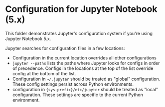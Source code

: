 # Configuration for Jupyter Notebook (5.x)

This folder demonstrates Jupyter's configuration system if you're using Jupyter Notebook 5.x.

Jupyter searches for configuration files in a few locations:

* Configuration in the current location overrides all other configurations
* `jupyter --paths` lists the paths where Jupyter looks for configs in order of precedence. Configs in the locations at the top of the list override config at the bottom of the list.
* Configuration in `~/.jupyter` should be treated as "global" configuration. These config settings persist across Python environments.
* configuration in `{sys-prefix}/etc/jupyter` should be treated as "local" configuration. These settings are specific to the current Python environment.